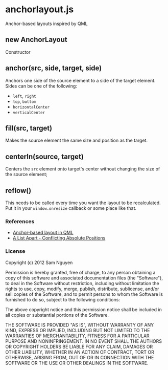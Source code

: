anchorlayout.js
===============
Anchor-based layouts inspired by QML

## new AnchorLayout
Constructor

## anchor(src, side, target, side)
Anchors one side of the source element to a side of the target element.
Sides can be one of the following:

- `left`, `right`
- `top`, `bottom`
- `horizontalCenter`
- `verticalCenter`

## fill(src, target)
Makes the source element the same size and position as the target.

## centerIn(source, target)
Centers the `src` element onto target's center without changing the
size of the source element;

## reflow()
This needs to be called every time you want the layout to be
recalculated. Put it in your `window.onresize` callback or some place
like that.

### References
- [Anchor-based layout in QML](http://qt-project.org/doc/qt-4.8/qml-anchor-layout.html)
- [A List Apart - Conflicting Absolute Positions](http://www.alistapart.com/articles/conflictingabsolutepositions)

### License
Copyright (c) 2012 Sam Nguyen

Permission is hereby granted, free of charge, to any person obtaining a copy of this software and associated documentation files (the "Software"), to deal in the Software without restriction, including without limitation the rights to use, copy, modify, merge, publish, distribute, sublicense, and/or sell copies of the Software, and to permit persons to whom the Software is furnished to do so, subject to the following conditions:

The above copyright notice and this permission notice shall be included in all copies or substantial portions of the Software.

THE SOFTWARE IS PROVIDED "AS IS", WITHOUT WARRANTY OF ANY KIND, EXPRESS OR IMPLIED, INCLUDING BUT NOT LIMITED TO THE WARRANTIES OF MERCHANTABILITY, FITNESS FOR A PARTICULAR PURPOSE AND NONINFRINGEMENT. IN NO EVENT SHALL THE AUTHORS OR COPYRIGHT HOLDERS BE LIABLE FOR ANY CLAIM, DAMAGES OR OTHER LIABILITY, WHETHER IN AN ACTION OF CONTRACT, TORT OR OTHERWISE, ARISING FROM, OUT OF OR IN CONNECTION WITH THE SOFTWARE OR THE USE OR OTHER DEALINGS IN THE SOFTWARE.
